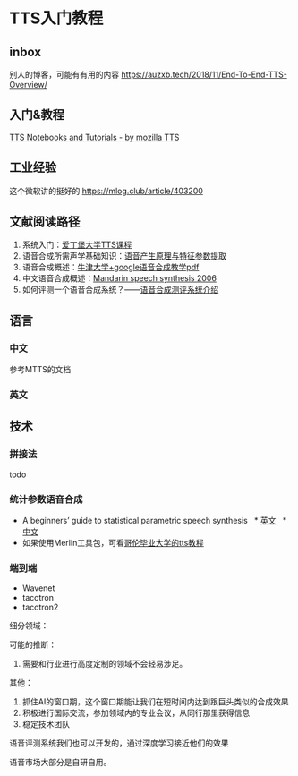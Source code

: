 # TTS入门教程
<!-- 标题&表示 计划发表, &&: 表示整理完成, 可以发表 -->

<!-- 有点像自己创建的语音合成领域的wiki, 可惜现在没有比较好的wiki, 维基百科的编辑器太渣了, 而且国内不能访问, 现在好像没有比较好的文档协作模式, 语雀行吗? -->

## inbox

别人的博客，可能有有用的内容
https://auzxb.tech/2018/11/End-To-End-TTS-Overview/

## 入门&教程
[TTS Notebooks and Tutorials - by mozilla TTS](https://github.com/mozilla/TTS/wiki/TTS-Notebooks-and-Tutorials)

## 工业经验
这个微软讲的挺好的
https://mlog.club/article/403200

## 文献阅读路径
1. 系统入门：[爱丁堡大学TTS课程](http://www.speech.zone/courses/speech-synthesis/)
2. 语音合成所需声学基础知识：[语音产生原理与特征参数提取](http://blog.csdn.net/u010451580/article/details/51178190)
3. 语音合成概述：[牛津大学+google语音合成教学pdf](https://github.com/oxford-cs-deepnlp-2017/lectures/blob/master/Lecture%2010%20-%20Text%20to%20Speech.pdf)
4. 中文语音合成概述：[Mandarin speech synthesis 2006](http://www.speakit.cn/Group/file/TTS_CSLPBook06.pdf)
5. 如何评测一个语音合成系统？——[语音合成测评系统介绍](https://testerhome.com/topics/11123)

## 语言
### 中文
参考MTTS的文档
### 英文

## 技术

### 拼接法
todo

### 统计参数语音合成
* A beginners’ guide to statistical parametric speech synthesis
  * [英文](http://www.cstr.ed.ac.uk/downloads/publications/2010/king_hmm_tutorial.pdf)
  * [中文](https://shartoo.github.io/texttospeech/)
* 如果使用Merlin工具包，可看[哥伦毕业大学的tts教程](http://www.cs.columbia.edu/~ecooper/tts/)

### 端到端
* Wavenet
* tacotron
* tacotron2




细分领域：

可能的推断：
1. 需要和行业进行高度定制的领域不会轻易涉足。

其他：
1. 抓住AI的窗口期，这个窗口期能让我们在短时间内达到跟巨头类似的合成效果
2. 积极进行国际交流，参加领域内的专业会议，从同行那里获得信息
3. 稳定技术团队

语音评测系统我们也可以开发的，通过深度学习接近他们的效果

语音市场大部分是自研自用。